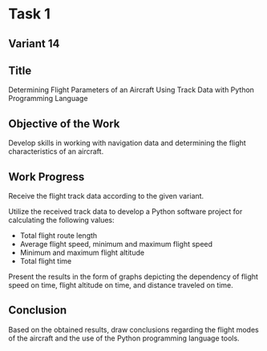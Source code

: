 # Task 1

## Variant 14

## Title
Determining Flight Parameters of an Aircraft Using Track Data with Python Programming Language

## Objective of the Work
Develop skills in working with navigation data and determining the flight characteristics of an aircraft.

## Work Progress

Receive the flight track data according to the given variant.

Utilize the received track data to develop a Python software project for calculating the following values:
* Total flight route length
* Average flight speed, minimum and maximum flight speed
* Minimum and maximum flight altitude
* Total flight time

Present the results in the form of graphs depicting the dependency of flight speed on time, flight altitude on time, and distance traveled on time.


## Conclusion
Based on the obtained results, draw conclusions regarding the flight modes of the aircraft and the use of the Python programming language tools.
